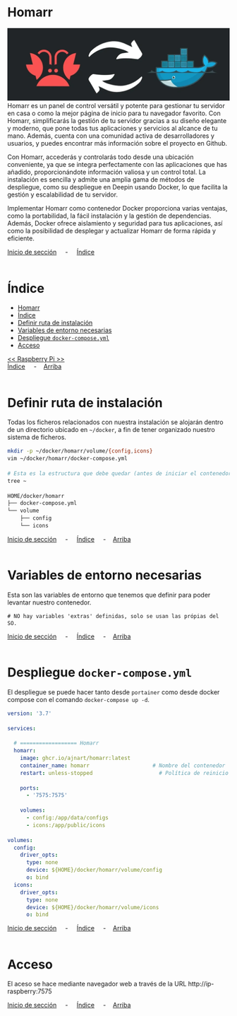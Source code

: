 # Homarr

![Header](../../img/ima-raspberrypi-servicios-homarr-header-01.png)
Homarr es un panel de control versátil y potente para gestionar tu servidor en casa o como la mejor página de inicio para tu navegador favorito. Con Homarr, simplificarás la gestión de tu servidor gracias a su diseño elegante y moderno, que pone todas tus aplicaciones y servicios al alcance de tu mano. Además, cuenta con una comunidad activa de desarrolladores y usuarios, y puedes encontrar más información sobre el proyecto en Github.

Con Homarr, accederás y controlarás todo desde una ubicación conveniente, ya que se integra perfectamente con las aplicaciones que has añadido, proporcionándote información valiosa y un control total. La instalación es sencilla y admite una amplia gama de métodos de despliegue, como su despliegue en Deepin usando Docker, lo que facilita la gestión y escalabilidad de tu servidor.

Implementar Homarr como contenedor Docker proporciona varias ventajas, como la portabilidad, la fácil instalación y la gestión de dependencias. Además, Docker ofrece aislamiento y seguridad para tus aplicaciones, así como la posibilidad de desplegar y actualizar Homarr de forma rápida y eficiente.

[Inicio de sección](#homarr) &nbsp; &nbsp; - &nbsp; &nbsp; [Índice](#índice)
<br><br>

# Índice
- [Homarr](#homarr)
- [Índice](#índice)
- [Definir ruta de instalación](#definir-ruta-de-instalación)
- [Variables de entorno necesarias](#variables-de-entorno-necesarias)
- [Despliegue `docker-compose.yml`](#despliegue-docker-composeyml)
- [Acceso](#acceso)

[<< Raspberry Pi >>](../raspberrypi.md)<br>
[Índice](#índice) &nbsp; &nbsp; - &nbsp; &nbsp;[Arriba](#homarr)
<br><br>

# Definir ruta de instalación
Todas los ficheros relacionados con nuestra instalación se alojarán dentro de un directorio ubicado en `~/docker`, a fin de tener organizado nuestro sistema de ficheros.

```bash
mkdir -p ~/docker/homarr/volume/{config,icons}
vim ~/docker/homarr/docker-compose.yml

# Esta es la estructura que debe quedar (antes de iniciar el contenedor)
tree ~

HOME/docker/homarr
├── docker-compose.yml
└── volume
    ├── config
    └── icons
```


[Inicio de sección](#definir-ruta-de-instalación) &nbsp; &nbsp; - &nbsp; &nbsp; [Índice](#índice) &nbsp; &nbsp; - &nbsp; &nbsp;[Arriba](#homarr)
<br><br>

# Variables de entorno necesarias
Esta son las variables de entorno que tenemos que definir para poder levantar nuestro contenedor.

```.env
# NO hay variables 'extras' definidas, solo se usan las própias del SO.
```

[Inicio de sección](#variables-de-entorno-necesarias) &nbsp; &nbsp; - &nbsp; &nbsp; [Índice](#índice) &nbsp; &nbsp; - &nbsp; &nbsp;[Arriba](#homarr)
<br><br>

# Despliegue `docker-compose.yml`
El despliegue se puede hacer tanto desde `portainer` como desde docker compose con el comando `docker-compose up -d`.

```yaml
version: '3.7'

services:

  # ================== Homarr
  homarr:
    image: ghcr.io/ajnart/homarr:latest
    container_name: homarr                    # Nombre del contenedor
    restart: unless-stopped                     # Política de reinicio del contenedor

    ports:
      - '7575:7575'

    volumes:
      - config:/app/data/configs
      - icons:/app/public/icons

volumes:
  config:
    driver_opts:
      type: none
      device: ${HOME}/docker/homarr/volume/config
      o: bind
  icons:
    driver_opts:
      type: none
      device: ${HOME}/docker/homarr/volume/icons
      o: bind
```

[Inicio de sección](#despliegue-pihole-docker-composeyml) &nbsp; &nbsp; - &nbsp; &nbsp; [Índice](#índice) &nbsp; &nbsp; - &nbsp; &nbsp;[Arriba](#homarr)
<br><br>

# Acceso
El aceso se hace mediante navegador web a través de la URL http://ip-raspberry:7575

[Inicio de sección](#acceso) &nbsp; &nbsp; - &nbsp; &nbsp; [Índice](#índice) &nbsp; &nbsp; - &nbsp; &nbsp;[Arriba](#samba)
<br><br>